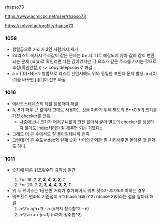 rhapso73

https://www.acmicpc.net/user/rhapso73

https://solved.ac/profile/rhapso73

### 1058

<ul>
    <li>행렬곱으로 거리가 2인 사람까지 세기</li>
    <li>2d리스트 복사시 주소값이 같은 문제는 b= a[::1]로 해결되지 않아 값이 같이 변환되는 문제 (id(a)로 확인하면 다른 값이었지만 각 요소가 같은 주소를 가지는 것으로 추정(확인안함;)) -> copy.deepcopy로 해결</li>
    <li>a = [[0]*N]*N 방법으로 리스트 선언시에도 위와 동일한 포인터 문제 발생. a=[0][1]을 바꾸면 [i][1]이 전부 바뀜
</ul>

### 1016

<ul>
    <li>에라토스테네스의 체를 응용하여 해결</li>
    <li>A, B가 매우 큰 값이라 그대로 사용하는 것을 피하기 위해 별도의 B**0.5의 크기를 가진 checker를 만듬
    <ul>
        <li>나중에보니 크기가 어처구니없이 크진 않아서 굳이 별도의 checker를 생성하지 않아도 index처리만 잘 해주면 되는 거였다;;</li>
    </ul>
    <li>그래도 더 큰 수에서도 잘 돌아갈테니까 만족</li>
    <li>그런데 더 큰 수도 index와 실제 숫자 사이의 관계만 잘 처리해주면 돌아갈 것 같기도 하다.</li>
</ul>

### 1011

<ul>
    <li>숫자에 따른 워프횟수의 규칙성 발견</li>
    <ol>
        <li> For 16: <strong><em>1, 2, 3, 4, 3, 2, 1</em></li></strong>
        <li> For 20: <strong><em>1, 2, 3, 4, 4, 3, 2, 1</em></li></strong>
    </ol>
    <li> 위 두 케이스는 1광년만 거리가 추가되어도 워프 횟수가 추가되어야하는 경우
    <li> 워프횟수 변화의 기준점이 n^2(case 1)과 n^2+n(case 2)이라는 점을 알아내 해결 
    <ol>
        <li> <em>n^2= n(n+1) - n</em> (n까지 정수합*2 - n)
        <li> <em>n^2+n = n(n+1)</em> (n까지 정수합*2)
    </ol>
</ul>
